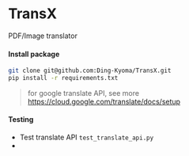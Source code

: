 # TransX
PDF/Image translator



#### Install package

``` bash
git clone git@github.com:Ding-Kyoma/TransX.git
pip install -r requirements.txt
```

> for google translate API, see more https://cloud.google.com/translate/docs/setup



#### Testing

- Test translate API `test_translate_api.py`
- 

